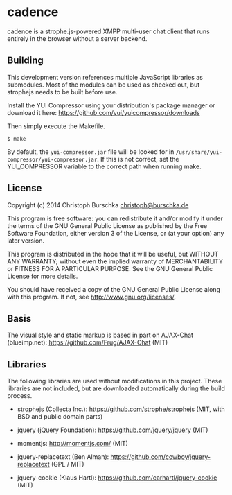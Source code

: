 cadence
=======

cadence is a strophe.js-powered XMPP multi-user chat client that 
runs entirely in the browser without a server backend.

Building
--------

This development version references multiple JavaScript libraries as
submodules. Most of the modules can be used as checked out, but strophejs needs
to be built before use.

Install the YUI Compressor using your distribution's package manager or download
it here: https://github.com/yui/yuicompressor/downloads

Then simply execute the Makefile.

    $ make

By default, the `yui-compressor.jar` file will be looked for in 
`/usr/share/yui-compressor/yui-compressor.jar`. If this is not correct,
set the YUI_COMPRESSOR variable to the correct path when running make.

License
-------

Copyright (c) 2014 Christoph Burschka <christoph@burschka.de>

This program is free software: you can redistribute it and/or modify
it under the terms of the GNU General Public License as published by
the Free Software Foundation, either version 3 of the License, or
(at your option) any later version.

This program is distributed in the hope that it will be useful,
but WITHOUT ANY WARRANTY; without even the implied warranty of
MERCHANTABILITY or FITNESS FOR A PARTICULAR PURPOSE.  See the
GNU General Public License for more details.

You should have received a copy of the GNU General Public License
along with this program.  If not, see <http://www.gnu.org/licenses/>.

Basis
-----

The visual style and static markup is based in part on 
AJAX-Chat (blueimp.net): https://github.com/Frug/AJAX-Chat
(MIT)


Libraries
---------

The following libraries are used without modifications in this project.
These libraries are not included, but are downloaded automatically
during the build process.

   * strophejs (Collecta Inc.): https://github.com/strophe/strophejs
     (MIT, with BSD and public domain parts)

   * jquery (jQuery Foundation): https://github.com/jquery/jquery
     (MIT)

   * momentjs: http://momentjs.com/ (MIT)
   
   * jquery-replacetext (Ben Alman): https://github.com/cowboy/jquery-replacetext
     (GPL / MIT)
  
   * jquery-cookie (Klaus Hartl): https://github.com/carhartl/jquery-cookie
     (MIT)
